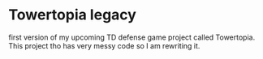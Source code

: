 # Towertopia legacy
 first version of my upcoming TD defense game project called Towertopia. This project tho has very messy code so I am rewriting it. 
